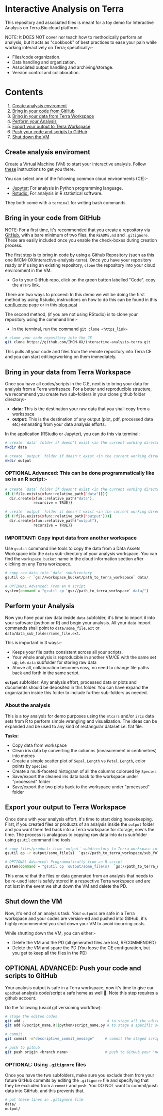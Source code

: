 # Interactive Analysis on Terra

This repository and associated files is meant for a toy demo for Interactive Analysis on Terra.Bio cloud platform.

NOTE: It DOES NOT cover nor teach how to methodically perform an analysis, but it acts as "cookbook" of best practices to ease your pain while working interactively on Terra; specifically:-

- Files/code organization.
- Data handling and organization.
- Associated output handling and archiving/storage.
- Version control and collaboration.

# Contents

1. [Create analysis enviroment](#create-analysis-enviroment)
2. [Bring in your code from GitHub](#bring-in-your-code-from-github)
3. [Bring in your data from Terra Workspace](#bring-in-your-data-from-terra-workspace)
4. [Perform your Analysis](#perform-your-analysis)
5. [Export your output to Terra Workspace](#export-your-output-to-terra-workspace)
6. [Push your code and scripts to GitHub](#push-your-code-and-scripts-to-github")
7. [Shut down the VM](#shut-down-the-vm)



## Create analysis enviroment

Create a Virtual Machine (VM) to start your interactive analysis. Follow [these](https://support.terra.bio/hc/en-us/articles/360038125912-Your-interactive-analysis-VM-Cloud-Environment#h_01EWE22VY089T7SVA9J403CD48) instructions to get you there.

You can select one of the following common cloud environments (CE):-

- [Jupyter:](https://support.terra.bio/hc/en-us/articles/5075814468379-Starting-and-customizing-your-Jupyter-app) For analysis in Python programming language.
- [Rstudio:](https://support.terra.bio/hc/en-us/articles/5075722115227) For analysis in R statistical software.

They both come with a `terminal` for writing bash commands.

## Bring in your code from GitHub

NOTE: For a first time, it's recommended that you create a repository via [GitHub](https://github.com/), with a bare minimum of two files, the `README.md` and `.gitignore`. These are easily included once you enable the check-boxes during creation process.

The first step is to bring in code by using a Github Repository (such as this one IMCM-OX/interactive-analysis-terra).
Once you have your repository ready or if using an existing repository, `clone` the repository into your cloud environment in the VM. 

- Go to your GitHub repo, click on the green button labelled "Code", copy the `HTTPS` link.

There are two ways to proceed: 
In this demo we will be doing the first method by using Rstudio, instructions on how to do this can be found in this [confluence](https://oxgskimcm.atlassian.net/wiki/spaces/TerraBio/pages/45514753/Working+with+Git+GitHub+on+terra) page or in this [blog post](https://nceas.github.io/oss-lessons/version-control/4-getting-started-with-git-in-RStudio.html)

The second method, (if you are not using RStudio) is to clone your repository using the command line:-

- In the terminal, run the command `git clone <https_link>`

```bash
# clone your code repository into the CE
git clone https://github.com/IMCM-OX/interactive-analysis-terra.git

```
This pulls all your code and files from the remote repository into Terra CE and you can start editing/working on them immediately.

## Bring in your data from Terra Workspace

Once you have all codes/scripts in the C.E, next is to bring your data for analysis from a Terra workspace. For a better and reproducible structure, we recommend you create two sub-folders in your clone github folder directory:-

- **data:** This is the destination your raw data that you shall copy from a workspace
- **output:** This is the destination of any output (plot, pdf, processed data etc) emanating from your data analysis efforts.

In the application (RStudio or Jupyter), you can do this via terminal:

```bash
# create `data` folder if doesn't exist <in the current working directory>
mkdir data

# create `output` folder if doesn't exist <in the current working directory>
mkdir output

```

### OPTIONAL Advanced: This can be done programmatically like so in an R script:-

```bash
# create `data` folder if doesn't exist <in the current working directory>
if (!file.exists(xfun::relative_path("data"))){
  dir.create(xfun::relative_path("data"),
             recursive = TRUE)}

# create `output` folder if doesn't exist <in the current working directory>
if (!file.exists(xfun::relative_path("output"))){
  dir.create(xfun::relative_path("output"),
             recursive = TRUE)}

```

### IMPORTANT: Copy input data from another workspace

Use `gsutil` command line tools to copy the data from a Data Assets Workspace into the `data` sub-directory of your analysis workspace. 
You can find the `workspace_bucket` name in the cloud information section after clicking on any Terra workspace. 

```bash
# copy raw data into `data` subdirectory
gsutil cp -r `gs://workspace_bucket/path_to_terra_workspace` data/         # using comand line

# OPTIONAL Advanced: From an R script
system(command = "gsutil cp `gs://path_to_terra_workspace` data/")

```

## Perform your Analysis

Now you have your raw data inside `data` subfolder, it's time to import it into your software (python or R) and begin your analysis. All your data import commands shall point to `data/some_file.ext` or `data/data_sub_folder/some_file.ext`.

This is important in 3 ways:-

- Keeps your file paths consistent across all your scripts.
- Your whole analysis is reproducible in another VM/CE with the same set up; i.e. `data` subfolder for storing raw data
- Above all, collaboration becomes easy, no need to change file paths back and forth in the same script.

**`output`** subfolder:
Any analysis effort, processed data or plots and documents should be deposited in this folder. You can have expand the organization inside this folder to include further sub-folders as needed.


### About the analysis

This is a toy analysis for demo purposes using the `mtcars` and/or `iris` data sets from R to perform simple wrangling and visualization. The ideas can be expanded and be used to any kind of rectangular dataset i.e. flat file.

**Tasks:**
- Copy data from workspace
- Clean iris data by converting the columns (measurement in centimetres) into metres
- Create a simple scatter plot of `Sepal.Length` vs `Petal.Length`, color points by `Species`
- Create a multi-faceted histogram of all the columns colorued by `Species`
- Save/export the cleaned iris data back to the workspace under "processed" folder
- Save/export the two plots back to the workspace under "processed" folder


## Export your output to Terra Workspace

Once done with your analysis effort, it's time to start doing housekeeping. First, if you created files or products of an analysis inside the `output` folder and you want them fed back into a Terra workspace for storage, now's the time. The process is analagous to copying raw data into `data` subfolder using `gsutil` command line tools.

```bash
# copy files/products from `output` subdirectory to Terra workspace in the command line
gsutil cp -r output/some_file(s)  `gs://path_to_terra_workspace/sub_folder/`      

# OPTIONAL Advanced: Programmatically from an R script
system(command = "gsutil cp  output/some_file(s)  `gs://path_to_terra_workspace/sub_folder/`")

```

This ensure that the files or data generated from an analysis that needs to be re-used later is safely stored in a respective Terra workspace and are not lost in the event we shut down the VM and delete the PD.

## Shut down the VM

Now, it's end of an analysis task. Your `output`s are safe in a Terra workspace and your codes are version-ed and pushed into GitHub, it's highly recommended you shut down your VM to avoid incurring costs.

While shutting down the VM, you can either:-

- Delete the VM and the PD (all generated files are lost, RECOMMENDED)
- Delete the VM and spare the PD (You loose the CE configuration, but you get to keep all the files in the PD)

## OPTIONAL ADVANCED: Push your code and scripts to GitHub

Your analysis output is safe in a Terra workspace, now it's time to give our `upadted` analysis code/script a safe home as well 🙂.
Note this step requires a github account. 

Do the following (usual git versioning workflow):

```bash
# stage the edited codes
git add .                                      # to stage all the edited scripts
git add R/script_name.R||python/script_name.py # to stage a specific script

# commit
git commit -m"descriptive_commit_message"     # commit the staged scripts

# push to github
git push origin <branch name>                 # push to GitHub your "new scripts"

```


### OPTIONAL: Using `.gitignore` files

Once you have the two subfolders, make sure you exclude them from your future GitHub commits by editing the `.gitigonre` file and specifying that they be excluded from a `commit` and `push`. You DO NOT want to commit/push data into GitHub, and this prevents that.

```bash
# put these lines in .gitignore file
data/
output/

```



